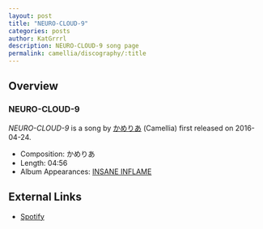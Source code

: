 ```yaml
---
layout: post
title: "NEURO-CLOUD-9"
categories: posts
author: KatGrrrl
description: NEURO-CLOUD-9 song page
permalink: camellia/discography/:title
---
```


## Overview

### NEURO-CLOUD-9

*NEURO-CLOUD-9* is a song by [かめりあ](/camellia) (Camellia) first released on 2016-04-24.

* Composition: かめりあ
* Length: 04:56
* Album Appearances: [INSANE INFLAME](/camellia/albums/INSANE-INFLAME)

## External Links

* [Spotify](https://open.spotify.com/track/5yO2dm0qZOQGPY4w9d39Ed?si=79e7bea94f984e3d)
